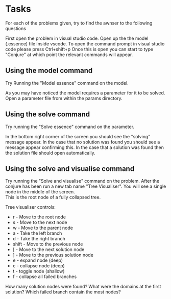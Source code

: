 # Tasks

For each of the problems given, try to find the awnser to the following questions 

First open the problem in visual studio code. 
Open up the the model (.essence) file inside vscode. 
To open the command prompt in visual studio code please press Ctrl+shift+p 
Once this is open you can start to type "Conjure" at which point the relevant commands will appear. 

## Using the model command

Try Running the "Model essence" command on the model. 

As you may have noticed the model requires a parameter for it to be solved. 
Open a parameter file from within the params directory. 

## Using the solve command

Try running the "Solve essence" command on the parameter. 

In the bottom right corner of the screen you should see the "solving" message appear. 
In the case that no solution was found you should see a message appear confirming this. 
In the case that a solution was found then the solution file should open automatically. 

## Using the solve and visualise command

Try running the "Solve and visualise" command on the problem. 
After the conjure has been run a new tab name "Tree Visualiser". 
You will see a single node in the middle of the screen.  
This is the root node of a fully collapsed tree. 

Tree visualiser controls: 

* r - Move to the root node 
* s - Move to the next node 
* w - Move to the parent node 
* a - Take the left branch 
* d - Take the right branch 
* shift - Move to the previous node 
* [ - Move to the next solution node 
* ] - Move to the previous solution node 
* e - expand node (deep) 
* c - collapse node (deep) 
* t - toggle node (shallow) 
* f - collapse all failed branches 






 How many solution nodes were found? 
 What were the domains at the first solution? 
 Which failed branch contain the most nodes? 
 